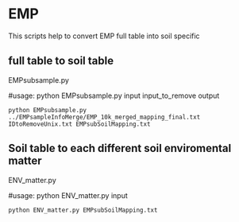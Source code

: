 # EMP

This scripts help to convert EMP full table into soil specific

## full table to soil table
EMPsubsample.py

#usage: python EMPsubsample.py input input_to_remove output

```
python EMPsubsample.py ../EMPsampleInfoMerge/EMP_10k_merged_mapping_final.txt IDtoRemoveUnix.txt EMPsubSoilMapping.txt
```

## Soil table to each different soil enviromental matter
ENV_matter.py 

#usage: python ENV_matter.py input

```
python ENV_matter.py EMPsubSoilMapping.txt
```
